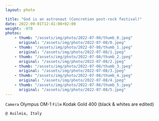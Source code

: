 ```yaml
---
layout: photo

title: "God is an astronaut (Concretion post-rock festival)"
date: 2022-09-01T12:41:08+02:00
weight: -970
photos:
    - thumb: "/assets/img/photo/2022-07-08/thumb_0.jpeg"
      original: "/assets/img/photo/2022-07-08/0.jpeg"
    - thumb: "/assets/img/photo/2022-07-08/thumb_1.jpeg"
      original: "/assets/img/photo/2022-07-08/1.jpeg"
    - thumb: "/assets/img/photo/2022-07-08/thumb_2.jpeg"
      original: "/assets/img/photo/2022-07-08/2.jpeg"
    - thumb: "/assets/img/photo/2022-07-08/thumb_3.jpeg"
      original: "/assets/img/photo/2022-07-08/3.jpeg"
    - thumb: "/assets/img/photo/2022-07-08/thumb_4.jpeg"
      original: "/assets/img/photo/2022-07-08/4.jpeg"
    - thumb: "/assets/img/photo/2022-07-08/thumb_5.jpeg"
      original: "/assets/img/photo/2022-07-08/5.jpeg"
---
```

`Camera` Olympus OM-1
`Film` Kodak Gold 400 (black & whites are edited)

`@ Auileia, Italy`
